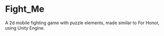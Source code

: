 # Fight_Me
A 2d mobile fighting game with puzzle elements, made similar to For Honor, using Unity Engine.
